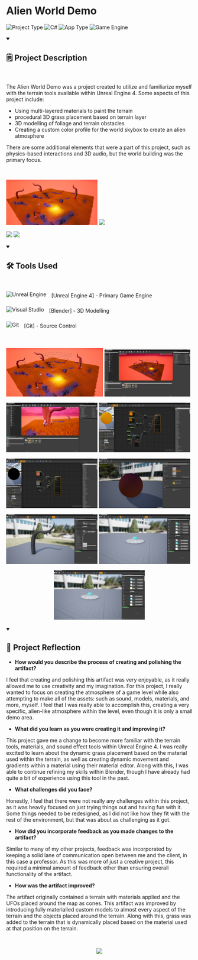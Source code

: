 # Alien World Demo
![Project Type](https://custom-icon-badges.demolab.com/badge/Project%20Type-University-F25278?style=for-the-badge&logo=file&logoColor=white) ![C#](https://custom-icon-badges.demolab.com/badge/Language-C%2B%2B-brightgreen?style=for-the-badge&logo=command-palette&logoColor=white) ![App Type](https://custom-icon-badges.demolab.com/badge/Application%20Type-Game-blue?style=for-the-badge&logo=terminal&logoColor=white) ![Game Engine](https://custom-icon-badges.demolab.com/badge/Game%20Engine-Unreal%20Engine%204-purple?style=for-the-badge&logo=controller&logoColor=white)

<details open> 
<summary><h2>🗒️ Project Description</h2></summary>

<br />

The Alien World Demo was a project created to utilize and familiarize myself with the terrain tools available within Unreal Engine 4. 
Some aspects of this project include: 
  - Using multi-layered materials to paint the terrain
  -  procedural 3D grass placement based on terrain layer
  -  3D modelling of foliage and terrain obstacles
  -  Creating a custom color profile for the world skybox to create an alien atmosphere

There are some additional elements that were a part of this project, such as physics-based interactions and 3D audio, but the world building was the primary focus.
</details>

<br/>

<p float="left">
  <img src="Screenshots/HighresScreenshot00001.png" width="49%" />
  <img src="Screenshots/ScreenShot00000.png" width="49%" />
</p>
<p float="left">
  <img src="Screenshots/ScreenShot00001.png" width="49%" />
  <img src="Screenshots/ScreenShot00002.png" width="49%" />
</p>

<details open> 
<summary><h2>🛠️ Tools Used</h2></summary>

<br />

<img align="center" alt="Unreal Engine" width="40px" style="padding-right:10px;padding-bottom:10px;" src="https://cdn.jsdelivr.net/gh/devicons/devicon/icons/unrealengine/unrealengine-original.svg"/> [Unreal Engine 4] - Primary Game Engine

<img align="center" alt="Visual Studio" width="40px" style="padding-right:10px;padding-bottom:10px;" src="https://cdn.jsdelivr.net/gh/devicons/devicon@latest/icons/blender/blender-original.svg"/> [Blender] - 3D Modelling

<img align="center" alt="Git" width="40px" style="padding-right:10px;padding-bottom:10px;" src="https://cdn.jsdelivr.net/gh/devicons/devicon/icons/git/git-original.svg"/> [Git] - Source Control

</details> 

<br />

<p float="left">
  <img src="Screenshots/HighresScreenshot00000.png" width="52%" />
  <img src="Screenshots/Screenshot 2023-12-14 015848.png" width="46%" />
</p>
<p float="left">
  <img src="Screenshots/Screenshot 2023-12-14 015917.png" width="49%" />
  <img src="Screenshots/Screenshot 2023-12-14 015942.png" width="49%" />
</p>
<p float="left">
  <img src="Screenshots/Screenshot 2023-12-14 020007.png" width="49%" />
  <img src="Screenshots/Screenshot 2023-12-14 020039.png" width="49%" />
</p>
<p float="left">
  <img src="Screenshots/Screenshot 2023-12-14 020100.png" width="49%" />
  <img src="Screenshots/Screenshot 2023-12-14 020127.png" width="49%" />
</p>
<p align="center">
  <img src="Screenshots/Screenshot 2023-12-14 020127.png" width="49%" />
</p>

<details open> 
<summary><h2>🧠 Project Reflection</h2></summary>

- **How would you describe the process of creating and polishing the artifact?**
  
I feel that creating and polishing this artifact was very enjoyable, as it really allowed me to use creativity and my imagination. For this project, I really wanted to focus on creating the atmosphere of a game level while also attempting to make all of the assets: such as sound, models, materials, and more, myself. I feel that I was really able to accomplish this, creating a very specific, alien-like atmosphere within the level, even though it is only a small demo area.
  
- **What did you learn as you were creating it and improving it?**

This project gave me a change to become more familiar with the terrain tools, materials, and sound effect tools within Unreal Engine 4. I was really excited to learn about the dynamic grass placement based on the material used within the terrain, as well as creating dynamic movement and gradients within a material using their material editor. Along with this, I was able to continue refining my skills within Blender, though I have already had quite a bit of experience using this tool in the past.

- **What challenges did you face?**

Honestly, I feel that there were not really any challenges within this project, as it was heavily focused on just trying things out and having fun with it. Some things needed to be redesigned, as I did not like how they fit with the rest of the environment, but that was about as challenging as it got.

- **How did you incorporate feedback as you made changes to the artifact?**

Similar to many of my other projects, feedback was incorporated by keeping a solid lane of communication open between me and the client, in this case a professor. As this was more of just a creative project, this required a minimal amount of feedback other than ensuring overall functionality of the artifact.

- **How was the artifact improved?**

The artifact originally contained a terrain with materials applied and the UFOs placed around the map as cones. This artifact was improved by introducing fully materialled custom models to almost every aspect of the terrain and the objects placed around the terrain. Along with this, grass was added to the terrain that is dynamically placed based on the material used at that position on the terrain.
</details> 

<br />

<p align="center">
  <img src="LiamRandLogo.png" width="10%" />
</p>
